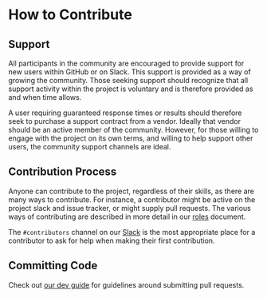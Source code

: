 How to Contribute
=================

Support
-------

All participants in the community are encouraged to provide support for new users within GitHub or on Slack. This support is provided as a way of growing the community. Those seeking support should recognize that all support activity within the project is voluntary and is therefore provided as and when time allows.

A user requiring guaranteed response times or results should therefore seek to purchase a support contract from a vendor. Ideally that vendor should be an active member of the community. However, for those willing to engage with the project on its own terms, and willing to help support other users, the community support channels are ideal.

Contribution Process
--------------------

Anyone can contribute to the project, regardless of their skills, as there are many ways to contribute. For instance, a contributor might be active on the project slack and issue tracker, or might supply pull requests. The various ways of contributing are described in more detail in our [roles](./roles.md) document.

The `#contributors` channel on our [Slack](https://launchpass.com/kalabox) is the most appropriate place for a contributor to ask for help when making their first contribution.

Committing Code
---------------

Check out [our dev guide](./../dev/started.md) for guidelines around submitting pull requests.
